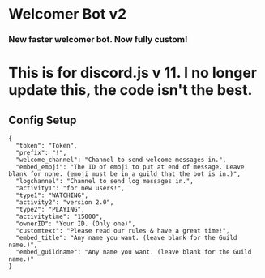 # Welcomer Bot v2
### New faster welcomer bot. Now fully custom!

# This is for discord.js v 11. I no longer update this, the code isn't the best. 

## Config Setup
```
{
  "token": "Token",
  "prefix": "!",
  "welcome_channel": "Channel to send welcome messages in.", 
  "embed_emoji": "The ID of emoji to put at end of message. Leave blank for none. (emoji must be in a guild that the bot is in.)",
  "logchannel": "Channel to send log messages in.",
  "activity1": "for new users!",
  "type1": "WATCHING",
  "activity2": "version 2.0",
  "type2": "PLAYING",
  "activitytime": "15000",
  "ownerID": "Your ID. (Only one)",
  "customtext": "Please read our rules & have a great time!",
  "embed_title": "Any name you want. (leave blank for the Guild name.)",
  "embed_guildname": "Any name you want. (leave blank for the Guild name.)"
}


